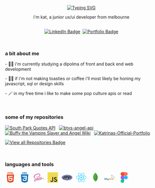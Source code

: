&nbsp;

<div align='center' id='header'>
<a href="https://git.io/typing-svg"><img src="https://readme-typing-svg.demolab.com?font=Belanosima&size=40&pause=1000&color=BBF7D0&center=true&vCenter=true&width=435&lines=hello+there;ciao;hallo;bonjour;hallo+daar;witam" alt="Typing SVG" /></a>
  <p>i'm kat, a junior ux/ui developer from melbourne</p>
</div>
&nbsp;
<div align='center' id='socialIcons'>
  <a href='https://www.linkedin.com/in/katrina-gill/'><img src="https://img.shields.io/badge/LinkedIn-BBF7D0?style=for-the-badge&logo=linkedin&logoColor=1f242c" alt="LinkedIn Badge"/></a>&nbsp;
  <a href='https://katrinas-official-portfolio.pages.dev/'><img src="https://img.shields.io/badge/Portfolio_Website-BBF7D0?style=for-the-badge&logoColor=1f242c" alt="Portfolio Badge"/></a> 
</div>

&nbsp;

<h3>a bit about me</h3>
<p>- 👨‍🎓 i'm currently studying a dipolma of front and back end web development</p>
<p>- 🧑‍🍳 if i'm not making toasties or coffee i'll most likely be honing my javascript, sql or design skills</p>
<p>- 🪄 in my free time i like to make some pop culture apis or read</p>

&nbsp;

<h3>some of my repositories</h3>
<div>
  <a href='https://github.com/Thatskat/southpark-quotes-api'><img width="250" src="https://github-readme-stats.vercel.app/api/pin/?username=Thatskat&repo=southpark-quotes-api&title_color=BBF7D0&bg_color=1f242c&text_color=C7CED3&icon_color=BBF7D0" alt="South Park Quotes API"></a>
    &nbsp;
  <a href='https://github.com/Thatskat/btvs-angel-api'><img width="250" src="https://github-readme-stats.vercel.app/api/pin/?username=Thatskat&repo=btvs-angel-api&title_color=BBF7D0&bg_color=1f242c&text_color=C7CED3&icon_color=BBF7D0" alt="btvs-angel-api"></a>
  &nbsp;
  <a href='https://github.com/Thatskat/Buffy-the-Vampire-Slayer-And-Angel-Wiki'><img width="250" src="https://github-readme-stats.vercel.app/api/pin/?username=Thatskat&repo=Buffy-the-Vampire-Slayer-And-Angel-Wiki&title_color=BBF7D0&bg_color=1f242c&text_color=C7CED3&icon_color=BBF7D0" alt="Buffy the Vampire Slayer and Angel Wiki"></a>
  &nbsp;
  <a href='https://github.com/Thatskat/Katrinas-Official-Portfolio'><img width="250" src="https://github-readme-stats.vercel.app/api/pin/?username=Thatskat&repo=Katrinas-Official-Portfolio&title_color=BBF7D0&bg_color=1f242c&text_color=C7CED3&icon_color=BBF7D0" alt="Katrinas-Official-Portfolio"></a>
</div>

<a href='https://github.com/Thatskat?tab=repositories'><img src="https://img.shields.io/badge/All_Repositories-BBF7D0?style=for-the-badge&logoColor=1f242c" alt="View all Repositories Badge"/></a>

&nbsp;

<h3>languages and tools</h3>
<div>
  <img src="https://github.com/devicons/devicon/blob/master/icons/html5/html5-plain-wordmark.svg" title="Html5" alt="Html5" width="35" height="35"/>&nbsp;&nbsp;
  <img src="https://github.com/devicons/devicon/blob/master/icons/css3/css3-plain-wordmark.svg" title="Css3" alt="Css3" width="35" height="35"/>&nbsp;&nbsp;
  <img src="https://github.com/devicons/devicon/blob/master/icons/sass/sass-original.svg" title="Sass" alt="Sass" width="35" height="35"/>&nbsp;&nbsp;
  <img src="https://github.com/devicons/devicon/blob/master/icons/javascript/javascript-original.svg" title="JavaScript" alt="JavaScript" width="35" height="35"/>&nbsp;&nbsp;
  <img src="https://github.com/devicons/devicon/blob/master/icons/php/php-original.svg" title="Php" alt="Php" width="35" height="35"/>&nbsp;&nbsp;
  <img src="https://github.com/devicons/devicon/blob/master/icons/react/react-original.svg" title="React" alt="React" width="35" height="35"/>&nbsp;&nbsp;
  <img src="https://github.com/devicons/devicon/blob/master/icons/mongodb/mongodb-original.svg" title="MongoDB" alt="MongoDB" width="35" height="35"/>&nbsp;&nbsp;
  <img src="https://github.com/devicons/devicon/blob/master/icons/mysql/mysql-original-wordmark.svg" title="MySQL" alt="MySQL" width="35" height="35"/>&nbsp;&nbsp;
  <img src="https://github.com/devicons/devicon/blob/master/icons/figma/figma-original.svg" title="Figma" alt="Figma" width="35" height="35"/>&nbsp;
</div>

&nbsp;
